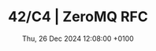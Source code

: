 ---
title: 42/C4 | ZeroMQ RFC
date: Thu, 26 Dec 2024 12:08:00 +0100
original_url: https://rfc.zeromq.org/spec/42/
---